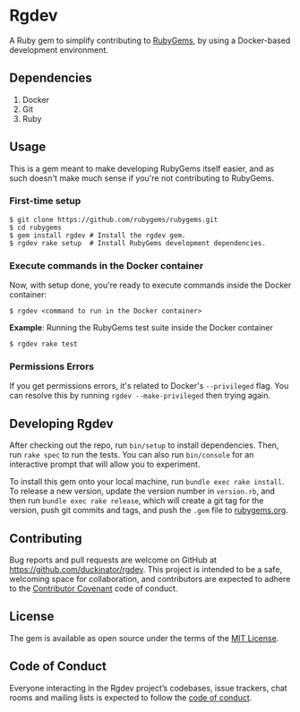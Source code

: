 # Rgdev

A Ruby gem to simplify contributing to [RubyGems](https://github.com/rubygems/rubygems),
by using a Docker-based development environment.

## Dependencies

1. Docker
2. Git
3. Ruby

## Usage

This is a gem meant to make developing RubyGems itself easier, and as such
doesn't make much sense if you're not contributing to RubyGems.

### First-time setup

    $ git clone https://github.com/rubygems/rubygems.git
    $ cd rubygems
    $ gem install rgdev # Install the rgdev gem.
    $ rgdev rake setup  # Install RubyGems development dependencies.

### Execute commands in the Docker container

Now, with setup done, you're ready to execute commands inside the Docker container:

    $ rgdev <command to run in the Docker container>

**Example**: Running the RubyGems test suite inside the Docker container

    $ rgdev rake test

### Permissions Errors

If you get permissions errors, it's related to Docker's `--privileged`
flag. You can resolve this by running `rgdev --make-privileged` then
trying again.

## Developing Rgdev

After checking out the repo, run `bin/setup` to install dependencies. Then, run `rake spec` to run the tests. You can also run `bin/console` for an interactive prompt that will allow you to experiment.

To install this gem onto your local machine, run `bundle exec rake install`. To release a new version, update the version number in `version.rb`, and then run `bundle exec rake release`, which will create a git tag for the version, push git commits and tags, and push the `.gem` file to [rubygems.org](https://rubygems.org).

## Contributing

Bug reports and pull requests are welcome on GitHub at https://github.com/duckinator/rgdev. This project is intended to be a safe, welcoming space for collaboration, and contributors are expected to adhere to the [Contributor Covenant](http://contributor-covenant.org) code of conduct.

## License

The gem is available as open source under the terms of the [MIT License](https://opensource.org/licenses/MIT).

## Code of Conduct

Everyone interacting in the Rgdev project’s codebases, issue trackers, chat rooms and mailing lists is expected to follow the [code of conduct](https://github.com/duckinator/rgdev/blob/master/CODE_OF_CONDUCT.md).
